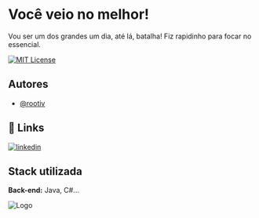 
# Você veio no melhor!

Vou ser um dos grandes um dia, até lá, batalha!
Fiz rapidinho para focar no essencial.




[![MIT License](https://img.shields.io/badge/License-MIT-green.svg)](https://choosealicense.com/licenses/mit/)



## Autores

- [@rootiv](https://github.com/rootIV)


## 🔗 Links

[![linkedin](https://img.shields.io/badge/linkedin-0A66C2?style=for-the-badge&logo=linkedin&logoColor=white)](https://www.linkedin.com/in/rootiv/)


## Stack utilizada

**Back-end:** Java, C#...


![Logo](https://miro.medium.com/v2/resize:fit:1400/1*_NVBTVdmjt3Qvq3CZOySXg.png)

